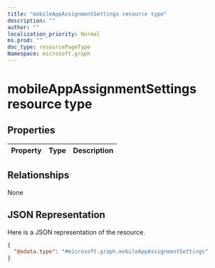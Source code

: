 ```yaml
---
title: "mobileAppAssignmentSettings resource type"
description: ""
author: ""
localization_priority: Normal
ms.prod: ""
doc_type: resourcePageType
Namespace: microsoft.graph
---
```



# mobileAppAssignmentSettings resource type



## Properties
|Property|Type|Description|
|:---|:---|:---|

## Relationships
None

## JSON Representation
Here is a JSON representation of the resource.
<!-- {
  "blockType": "resource",
  "@odata.type": "microsoft.graph.mobileAppAssignmentSettings"
}
-->
``` json
{
  "@odata.type": "#microsoft.graph.mobileAppAssignmentSettings"
}
```

